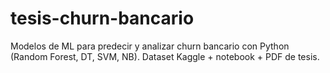 # tesis-churn-bancario
Modelos de ML para predecir y analizar churn bancario con Python (Random Forest, DT, SVM, NB). Dataset Kaggle + notebook + PDF de tesis.
